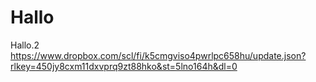 # Hallo
Hallo.2
https://www.dropbox.com/scl/fi/k5cmgviso4pwrlpc658hu/update.json?rlkey=450jy8cxm11dxvprq9zt88hko&st=5lno164h&dl=0

